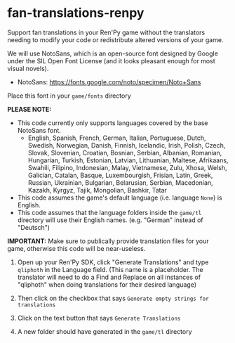 # fan-translations-renpy
Support fan translations in your Ren'Py game without the translators needing to modify your code or redistribute altered versions of your game.

We will use NotoSans, which is an open-source font designed by Google under the SIL Open Font License (and it looks pleasant enough for most visual novels).

* NotoSans: https://fonts.google.com/noto/specimen/Noto+Sans

Place this font in your `game/fonts` directory

**PLEASE NOTE:**
* This code currently only supports languages covered by the base NotoSans font.
  * English, Spanish, French, German, Italian, Portuguese, Dutch, Swedish, Norwegian, Danish, Finnish, Icelandic, Irish, Polish, Czech, Slovak, Slovenian, Croatian, Bosnian, Serbian, Albanian, Romanian, Hungarian, Turkish, Estonian, Latvian, Lithuanian, Maltese, Afrikaans, Swahili, Filipino, Indonesian, Malay, Vietnamese, Zulu, Xhosa, Welsh, Galician, Catalan, Basque, Luxembourgish, Frisian, Latin, Greek, Russian, Ukrainian, Bulgarian, Belarusian, Serbian, Macedonian, Kazakh, Kyrgyz, Tajik, Mongolian, Bashkir, Tatar 
* This code assumes the game's default language (i.e. language `None`) is English.
* This code assumes that the language folders inside the `game/tl` directory will use their English names. (e.g. "German" instead of "Deutsch")


**IMPORTANT:** Make sure to publically provide translation files for your game, otherwise this code will be near-useless. 

1. Open up your Ren'Py SDK, click "Generate Translations" and type `qliphoth` in the Language field. (This name is a placeholder. The translator will need to do a Find and Replace on all instances of "qliphoth" when doing translations for their desired language)

2. Then click on the checkbox that says `Generate empty strings for translations` 

3. Click on the text button that says `Generate Translations`

4. A new folder should have generated in the `game/tl` directory

